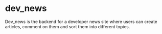 # dev_news

Dev_news is the backend for a developer news site where users can create articles, comment on them and sort them into different topics.  
